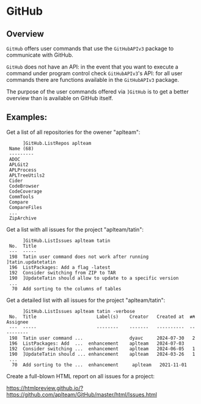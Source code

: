 # GitHub

## Overview

`GitHub` offers user commands that use the `GitHubAPIv3` package to communicate with GitHub.

`GitHub` does not have an API: in the event that you want to execute a command under program control check `GitHubAPIv3`'s API: for all user commands there are functions available in the `GitHubAPIv3` package. 

The purpose of the user commands offered via `]GitHub` is to get a better overview than is available on GitHub itself.

## Examples:

Get a list of all repositories for the owener "aplteam":

```
      ]GitHub.ListRepos aplteam
 Name (68)                 
 ---------                 
 ADOC                      
 APLGit2                   
 APLProcess                
 APLTreeUtils2             
 Cider                     
 CodeBrowser               
 CodeCoverage              
 CommTools                 
 Compare                   
 CompareFiles              
 ...
 ZipArchive                
```

Get a list with all issues for the project "aplteam/tatin":

```
      ]GitHub.ListIssues aplteam tatin
 No.  Title
 ---  -----
 198  Tatin user command does not work after running ]tatin.updatetatin
 196  ListPackages: Add a flag -latest
 192  Consider switching from ZIP to TAR
 190  ]UpdateTatin should allow to update to a specific version
 ...
  70  Add sorting to the columns of tables
```

Get a detailed list with all issues for the project "aplteam/tatin":

```
      ]GitHub.ListIssues aplteam tatin -verbose
 No.  Title                      Label(s)    Creator   Created at  ≢⍝  Assignee
 ---  -----                      --------    -------   ----------  --  --------
 198  Tatin user command ...                 dyavc     2024-07-30   2
 196  ListPackages: Add  ...  enhancement    aplteam   2024-07-03
 192  Consider switching ...  enhancement    aplteam   2024-06-05   1
 190  ]UpdateTatin should ... enhancement    aplteam   2024-03-26   1
 ...
  70  Add sorting to the ...  enhancement     aplteam   2021-11-01
```

Create a full-blown HTML report on all issues for a project:

<https://htmlpreview.github.io/?https://github.com/aplteam/GitHub/master/html/Issues.html>


